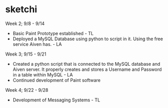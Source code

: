 # sketchi

Week 2; 9/8 - 9/14
- Basic Paint Prototype established - TL
- Deployed a MySQL Database using python to script in it. Using the free service Aiven has. - LA

Week 3; 9/15 - 9/21
- Created a python script that is connected to the MySQL database and Aiven server. It properly creates and stores a Username and Password in a table within MySQL - LA
- Continued development of Paint software

Week 4; 9/22 - 9/28
- Development of Messaging Systems - TL